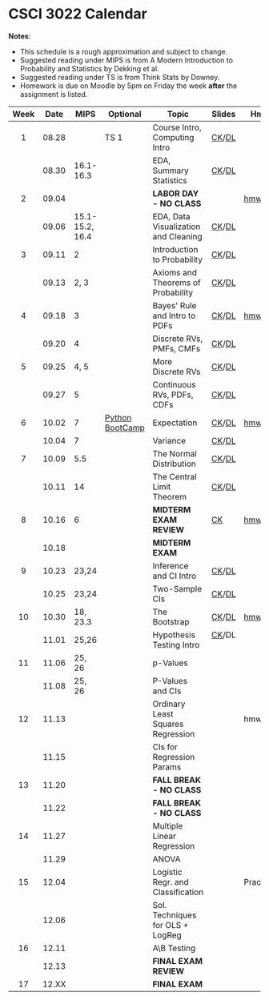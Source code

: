 # CSCI 3022 Calendar

**Notes**:
- This schedule is a rough approximation and subject to change.
- Suggested reading under MIPS is from A Modern Introduction to Probability and Statistics by Dekking et al. 
- Suggested reading under TS is from Think Stats by Downey. 
- Homework is due on Moodle by 5pm on Friday the week **after** the assignment is listed. 

|Week	| Date 		   | MIPS                 | Optional |        Topic             	       | Slides       | Hmwk  	  | 
|:-----:|:------------:| ---------------------|----------|-------------------------------------|--------------|-----------|
|1      | 08.28        |                      | TS 1     |Course Intro, Computing Intro 	   |[CK](https://goo.gl/JmqTbf)/[DL](https://github.com/dblarremore/csci3022/raw/master/3022_lec1_larremore.pdf)|| 
|       | 08.30        | 16.1-16.3            |          |EDA, Summary Statistics 			   |[CK](https://goo.gl/xt5Lvp)/[DL](https://github.com/dblarremore/csci3022/raw/master/3022_lec2_larremore.pdf) || 
|2      | 09.04        |                      |          |**LABOR DAY - NO CLASS**             |			    |	[hmwk1](https://github.com/chrisketelsen/csci3022/tree/master/hmwk/hmwk01)	| 
|       | 09.06        | 15.1-15.2, 16.4      |          |EDA, Data Visualization and Cleaning |[CK](https://goo.gl/RCJ9fh)/[DL](https://github.com/dblarremore/csci3022/raw/master/3022_lec3_larremore.pdf) || 
|3      | 09.11        | 2                    |          |Introduction to Probability   	   | [CK](https://goo.gl/oySGY7)/[DL](https://github.com/dblarremore/csci3022/raw/master/3022_lec4_larremore.pdf)		    |			| 
|       | 09.13        | 2, 3                 |          |Axioms and Theorems of Probability   | [CK](https://goo.gl/sjP8Hd)/[DL](https://github.com/dblarremore/csci3022/raw/master/3022_lec5_larremore.pdf)			    |			| 
|4      | 09.18        | 3                    |          |Bayes' Rule and Intro to PDFs		   | [CK](https://www.cs.colorado.edu/~ketelsen/files/courses/csci3022/slides/lesson06.pdf)/[DL](https://github.com/dblarremore/csci3022/raw/master/3022_lec6_larremore.pdf)      |	[hmwk2](https://github.com/chrisketelsen/csci3022/tree/master/hmwk/hmwk02)	| 
|       | 09.20        | 4                    |          |Discrete RVs, PMFs, CMFs             | [CK](https://goo.gl/37g8Fc)/[DL](https://github.com/dblarremore/csci3022/raw/master/3022_lec7_larremore.pdf)		    |			| 
|5      | 09.25        | 4, 5                 |          |More Discrete RVs		   |	[CK](https://goo.gl/X35qPi)/[DL](https://github.com/dblarremore/csci3022/raw/master/3022_lec8_larremore.pdf)		    |			| 
|       | 09.27        | 5                    |          |Continuous RVs, PDFs, CDFs           |[CK](https://goo.gl/oR3dcs)/[DL](https://github.com/dblarremore/csci3022/raw/master/3022_lec9_larremore.pdf)			    |			| 
|6      | 10.02        | 7                    | [Python BootCamp](https://github.com/dblarremore/csci3022/tree/master/pythonbootcamp)         |Expectation                          |[CK](https://www.cs.colorado.edu/~ketelsen/files/courses/csci3022/slides/lesson10.pdf)/[DL](https://github.com/dblarremore/csci3022/raw/master/3022_lec10_larremore.pdf)			    |	[hmwk3](https://github.com/chrisketelsen/csci3022/tree/master/hmwk/hmwk03)	| 
|       | 10.04        | 7                    |          |Variance                             | [CK](https://goo.gl/M7GA3T)/[DL](https://github.com/dblarremore/csci3022/raw/master/3022_lec11_larremore.pdf) | 			|
|7      | 10.09        | 5.5                  |          |The Normal Distribution              |[CK](https://goo.gl/eymTUV)/[DL](https://github.com/dblarremore/csci3022/raw/master/3022_lec12_larremore.pdf)			    |			| 
|       | 10.11        | 14                   |          |The Central Limit Theorem            |[CK](https://goo.gl/t67d25)/[DL](https://github.com/dblarremore/csci3022/raw/master/3022_lec13_larremore.pdf)			    |			| 
|8      | 10.16        | 6                    |          |**MIDTERM EXAM REVIEW**               |	[CK](https://www.cs.colorado.edu/~ketelsen/files/courses/csci3022/slides/3022-Review-Scratch.pdf)		    |	[hmwk4](https://github.com/chrisketelsen/csci3022/tree/master/hmwk/hmwk04)	| 
|       | 10.18        |                      |          |**MIDTERM EXAM**                     |			    |			| 
|9      | 10.23        |  23,24                    |          |Inference and CI Intro        | [CK](https://www.cs.colorado.edu/~ketelsen/files/courses/csci3022/slides/lesson14.pdf)/[DL](https://github.com/dblarremore/csci3022/raw/master/3022_lec14_larremore.pdf)			    			| 
|       | 10.25        |  23,24                    |          |Two-Sample CIs| 		        [CK](https://www.cs.colorado.edu/~ketelsen/files/courses/csci3022/slides/lesson15.pdf)/[DL](https://github.com/dblarremore/csci3022/raw/master/3022_lec15_larremore.pdf)	|	| 
|10     | 10.30        |  18, 23.3 |          |The Bootstrap              |	[CK](https://goo.gl/1Kf1xk)/[DL](https://github.com/dblarremore/csci3022/raw/master/3022_lec16_larremore.pdf)		    |	[hmwk5](https://github.com/chrisketelsen/csci3022/tree/master/hmwk/hmwk05)	| 
|       | 11.01| 25,26|          |Hypothesis Testing Intro |	[CK](https://goo.gl/D6jZcd)/DL		        |			| 
|11     | 11.06        | 25, 26                     |          |p-Values|			    |			| 
|       | 11.08        | 25, 26                     |          |P-Values and CIs             |			    |			| 
|12     | 11.13        |                      |          |Ordinary Least Squares Regression    |			    |	hmwk6	| 
|       | 11.15        |                      |          |CIs for Regression Params            |			    |			| 
|13     | 11.20        |                      |          |**FALL BREAK - NO CLASS**            |			    |			| 
|       | 11.22        |                      |          |**FALL BREAK - NO CLASS**            |			    |			| 
|14     | 11.27        |                      |          |Multiple Linear Regression           |			    |			| 
|       | 11.29        |                      |          |ANOVA    							   |			    |			| 
|15     | 12.04        |                      |          |Logistic Regr. and Classification    |			    | Practicum	| 
|       | 12.06        |                      |          |Sol. Techniques for OLS + LogReg     |			    |			| 
|16     | 12.11        |                      |          |A\B Testing					       |			    |			| 
|       | 12.13        |                      |          |**FINAL EXAM REVIEW**                |			    |			| 
|17     | 12.XX        |                      |          |**FINAL EXAM**                       |			    |			| 
